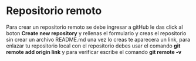 # Repositorio remoto

Para crear un repositorio remoto se debe ingresar a gitHub le das click al boton **Create new repository** y rellenas el formulario y creas el repositorio sin crear un archivo README.md una vez lo creas te aparecera un link, para enlazar tu repositorio local con el repositorio debes usar el comando **git remote add origin link** y para verificar escribe el comando **git remote -v**
